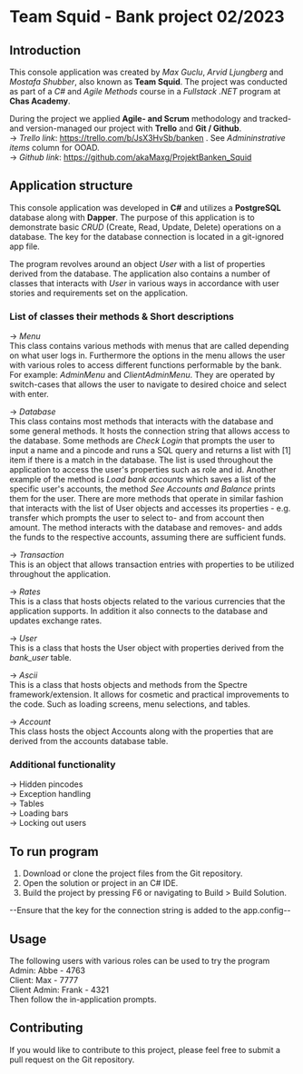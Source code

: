 # Team Squid - Bank project 02/2023

## Introduction 
This console application was created by *Max Guclu*, *Arvid Ljungberg* and *Mostafa Shubber*, also known as **Team Squid**. The project was conducted as part of a *C#* and *Agile Methods* course in a *Fullstack .NET* program at **Chas Academy**.   

During the project we applied **Agile- and Scrum** methodology and tracked- and version-managed our project with **Trello** and **Git / Github**.   
-> *Trello link*: https://trello.com/b/JsX3HvSb/banken . See *Admininstrative items* column for OOAD.  
-> *Github link*: https://github.com/akaMaxg/ProjektBanken_Squid  

## Application structure
This console application was developed in **C#** and utilizes a **PostgreSQL** database along with **Dapper**. The purpose of this application is to demonstrate basic *CRUD* (Create, Read, Update, Delete) operations on a database. The key for the database connection is located in a git-ignored app file.

The program revolves around an object *User* with a list of properties derived from the database. The application also contains a number of classes that interacts with *User* in various ways in accordance with user stories and requirements set on the application. 
### List of classes their methods & Short descriptions
-> *Menu*  
This class contains various methods with menus that are called depending on what user logs in. Furthermore the options in the menu allows the user with various roles to access different functions performable by the bank. For example: *AdminMenu* and *ClientAdminMenu*. They are operated by switch-cases that allows the user to navigate to desired choice and select with enter. 

-> *Database*  
This class contains most methods that interacts with the database and some general methods. It hosts the connection string that allows access to the database. Some methods are *Check Login* that prompts the user to input a name and a pincode and runs a SQL query and returns a list with [1] item if there is a match in the database. The list is used throughout the application to access the user's properties such as role and id. Another example of the method is *Load bank accounts* which saves a list of the specific user's accounts, the method *See Accounts and Balance* prints them for the user. There are more methods that operate in similar fashion that interacts with the list of User objects and accesses its properties - e.g. transfer which prompts the user to select to- and from account then amount. The method interacts with the database and removes- and adds the funds to the respective accounts, assuming there are sufficient funds.

-> *Transaction*  
This is an object that allows transaction entries with properties to be utilized throughout the application.
 
-> *Rates*  
This is a class that hosts objects related to the various currencies that the application supports. In addition it also connects to the database and updates exchange rates.

-> *User*  
This is a class that hosts the User object with properties derived from the *bank_user* table.

-> *Ascii*  
This is a class that hosts objects and methods from the Spectre framework/extension. It allows for cosmetic and practical improvements to the code. Such as loading screens, menu selections, and tables.

-> *Account*  
This class hosts the object Accounts along with the properties that are derived from the accounts database table. 
### Additional functionality
-> Hidden pincodes  
-> Exception handling  
-> Tables  
-> Loading bars  
-> Locking out users  

## To run program
1.  Download or clone the project files from the Git repository.  
2.  Open the solution or project in an C# IDE.   
3.  Build the project by pressing F6 or navigating to Build > Build Solution.    

--Ensure that the key for the connection string is added to the app.config--  

## Usage
The following users with various roles can be used to try the program  
Admin: Abbe - 4763  
Client: Max - 7777  
Client Admin: Frank - 4321  
Then follow the in-application prompts.

## Contributing  
If you would like to contribute to this project, please feel free to submit a pull request on the Git repository.

